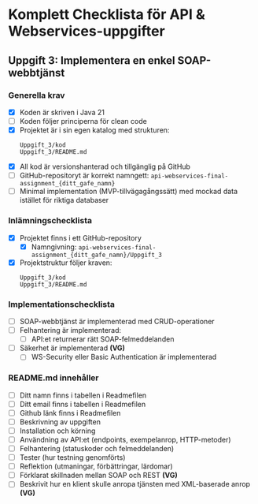 # Komplett Checklista för API & Webservices-uppgifter

## Uppgift 3: Implementera en enkel SOAP-webbtjänst

### Generella krav

- [X] Koden är skriven i Java 21
- [ ] Koden följer principerna för clean code
- [x] Projektet är i sin egen katalog med strukturen:
  ```
  Uppgift_3/kod
  Uppgift_3/README.md
  ```
- [X] All kod är versionshanterad och tillgänglig på GitHub
- [ ] GitHub-repositoryt är korrekt namngett: `api-webservices-final-assignment_{ditt_gafe_namn}`
- [ ] Minimal implementation (MVP-tillvägagångssätt) med mockad data istället för riktiga databaser

### Inlämningschecklista

- [X] Projektet finns i ett GitHub-repository
  - [X] Namngivning: `api-webservices-final-assignment_{ditt_gafe_namn}/Uppgift_3`
- [X] Projektstruktur följer kraven:
  ```
  Uppgift_3/kod
  Uppgift_3/README.md
  ```

### Implementationschecklista

- [ ] SOAP-webbtjänst är implementerad med CRUD-operationer
- [ ] Felhantering är implementerad:
  - [ ] API:et returnerar rätt SOAP-felmeddelanden
- [ ] Säkerhet är implementerad **(VG)**
  - [ ] WS-Security eller Basic Authentication är implementerad

### README.md innehåller

- [ ] Ditt namn finns i tabellen i Readmefilen
- [ ] Ditt email finns i tabellen i Readmefilen
- [ ] Github länk finns i Readmefilen
- [ ] Beskrivning av uppgiften
- [ ] Installation och körning
- [ ] Användning av API:et (endpoints, exempelanrop, HTTP-metoder)
- [ ] Felhantering (statuskoder och felmeddelanden)
- [ ] Tester (hur testning genomförts)
- [ ] Reflektion (utmaningar, förbättringar, lärdomar)
- [ ] Förklarat skillnaden mellan SOAP och REST **(VG)**
- [ ] Beskrivit hur en klient skulle anropa tjänsten med XML-baserade anrop **(VG)**
